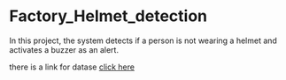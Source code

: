 # Factory_Helmet_detection
In this project, the system detects if a person is not wearing a helmet and activates a buzzer as an alert.

<h>there is a link for datase</h>
<a href="https://app.roboflow.com/summer-intern-hwmnt/no-helmet-detection-0xppz/1">click here</a>
